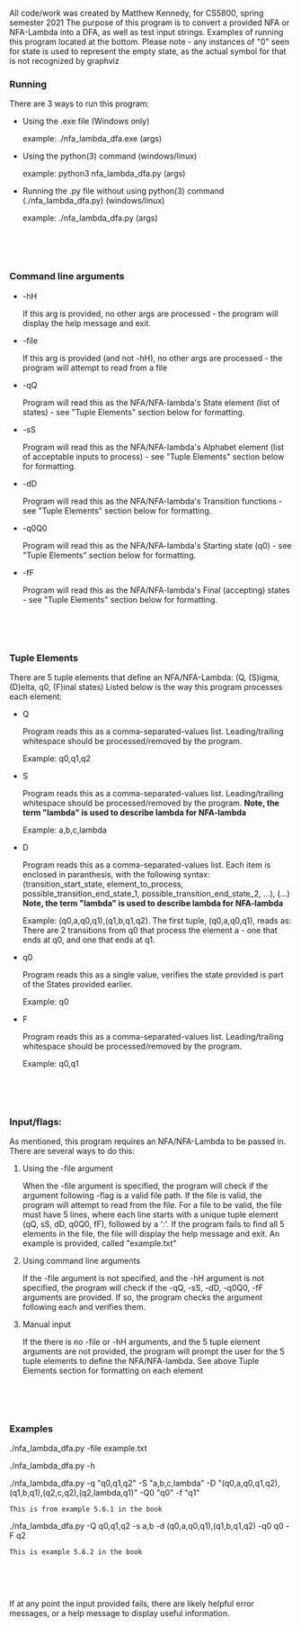 All code/work was created by Matthew Kennedy, for CS5800, spring semester 2021
The purpose of this program is to convert a provided NFA or NFA-Lambda into a DFA, as well as test input strings.
Examples of running this program located at the bottom.
Please note - any instances of "0" seen for state is used to represent the empty state, as the actual symbol for that is not recognized by graphviz



### Running
There are 3 ways to run this program:
* Using the .exe file (Windows only)
	
	example: ./nfa_lambda_dfa.exe (args)
	
* Using the python(3) command (windows/linux)

	example: python3 nfa_lambda_dfa.py (args)
	
* Running the .py file without using python(3) command (./nfa_lambda_dfa.py) (windows/linux)

	example: ./nfa_lambda_dfa.py (args)
	
<p>&nbsp;</p>
<p>&nbsp;</p>

### Command line arguments
* -hH

	If this arg is provided, no other args are processed - the program will display the help message and exit.
* -file
 
	If this arg is provided (and not -hH), no other args are processed - the program will attempt to read from a file
* -qQ
 
	Program will read this as the NFA/NFA-lambda's State element (list of states) - see "Tuple Elements" section below for formatting.
* -sS
 
	Program will read this as the NFA/NFA-lambda's Alphabet element (list of acceptable inputs to process) - see "Tuple Elements" section below for formatting.
* -dD
 
	Program will read this as the NFA/NFA-lambda's Transition functions - see "Tuple Elements" section below for formatting.
* -q0Q0
 
	Program will read this as the NFA/NFA-lambda's Starting state (q0) - see "Tuple Elements" section below for formatting.
* -fF

	Program will read this as the NFA/NFA-lambda's Final (accepting) states - see "Tuple Elements" section below for formatting.

<p>&nbsp;</p>
<p>&nbsp;</p>

### Tuple Elements
There are 5 tuple elements that define an NFA/NFA-Lambda: (Q, (S)igma, (D)elta, q0, (F)inal states)
Listed below is the way this program processes each element:
* Q

	Program reads this as a comma-separated-values list. Leading/trailing whitespace should be processed/removed by the program.
	
	Example: q0,q1,q2
* S

	Program reads this as a comma-separated-values list. Leading/trailing whitespace should be processed/removed by the program.
	**Note, the term "lambda" is used to describe lambda for NFA-lambda**
	
	Example: a,b,c,lambda
	
* D

	Program reads this as a comma-separated-values list. Each item is enclosed in paranthesis, with the following syntax: (transition_start_state, element_to_process, possible_transition_end_state_1, possible_transition_end_state_2, ...), (...)
	**Note, the term "lambda" is used to describe lambda for NFA-lambda**
	
	Example: (q0,a,q0,q1),(q1,b,q1,q2). The first tuple, (q0,a,q0,q1), reads as: There are 2 transitions from q0 that process the element a - one that ends at q0, and one that ends at q1.
	
* q0

	Program reads this as a single value, verifies the state provided is part of the States provided earlier.
	
	Example: q0
	
* F

	Program reads this as a comma-separated-values list. Leading/trailing whitespace should be processed/removed by the program.
	
	Example: q0,q1

<p>&nbsp;</p>
<p>&nbsp;</p>

### Input/flags:
As mentioned, this program requires an NFA/NFA-Lambda to be passed in. There are several ways to do this:
1. Using the -file argument

	When the -file argument is specified, the program will check if the argument following -flag is a valid file path.
	If the file is valid, the program will attempt to read from the file. For a file to be valid, the file must have 5 lines, where each line starts with a unique tuple element (qQ, sS, dD, q0Q0, fF), followed by a ':'.
	If the program fails to find all 5 elements in the file, the file will display the help message and exit.
	An example is provided, called "example.txt"
2. Using command line arguments

	If the -file argument is not specified, and the -hH argument is not specified, the program will check if the -qQ, -sS, -dD, -q0Q0, -fF arguments are provided. If so, the program checks the argument following each and verifies them.
3. Manual input

	If the there is no -file or -hH arguments, and the 5 tuple element arguments are not provided, the program will prompt the user for the 5 tuple elements to define the NFA/NFA-lambda. See above Tuple Elements section for formatting on each element

<p>&nbsp;</p>
<p>&nbsp;</p>

### Examples
./nfa_lambda_dfa.py -file example.txt

./nfa_lambda_dfa.py -h

./nfa_lambda_dfa.py -q "q0,q1,q2" -S "a,b,c,lambda" -D "(q0,a,q0,q1,q2),(q1,b,q1),(q2,c,q2),(q2,lambda,q1)" -Q0 "q0" -f "q1"

	This is from example 5.6.1 in the book
	
./nfa_lambda_dfa.py -Q q0,q1,q2 -s a,b -d (q0,a,q0,q1),(q1,b,q1,q2) -q0 q0 -F q2

	This is example 5.6.2 in the book

<p>&nbsp;</p>
<p>&nbsp;</p>

If at any point the input provided fails, there are likely helpful error messages, or a help message to display useful information.
	
